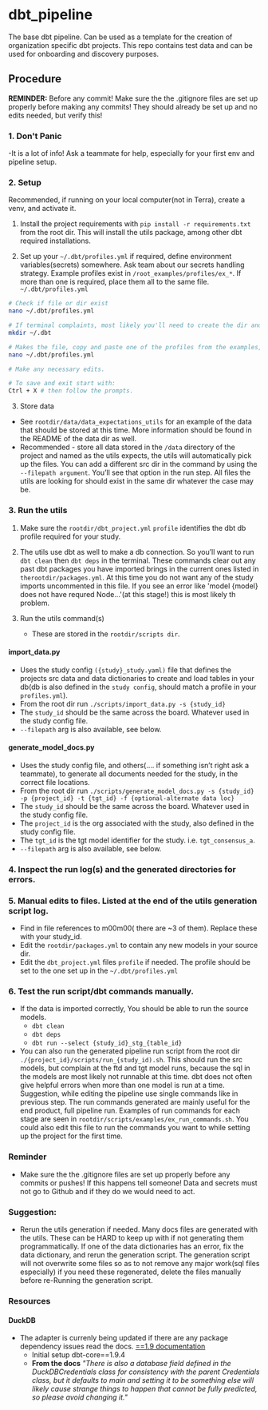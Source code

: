 # dbt_pipeline
The base dbt pipeline. Can be used as a template for the creation of organization specific dbt projects.
This repo contains test data and can be used for onboarding and discovery purposes.

## Procedure
**REMINDER:** Before any commit! Make sure the the .gitignore files are set up properly before making any commits! They should already be set up and no edits needed, but verify this! 

### 1. Don't Panic 
  -It is a lot of info! Ask a teammate for help, especially for your first env and pipeline setup.

### 2. Setup
Recommended, if running on your local computer(not in Terra), create a venv, and activate it.

1. Install the project requirements with `pip install -r requirements.txt` from the root dir.  This will install the utils package, among other dbt required installations.

2. Set up your `~/.dbt/profiles.yml` if required, define environment variables(secrets) somewhere. Ask team about our secrets handling strategy. Example profiles exist in `/root_examples/profiles/ex_*`. If more than one is required, place them all to the same file. `~/.dbt/profiles.yml`
```bash
# Check if file or dir exist
nano ~/.dbt/profiles.yml

# If terminal complaints, most likely you'll need to create the dir and file.
mkdir ~/.dbt

# Makes the file, copy and paste one of the profiles from the examples, into the file.
nano ~/.dbt/profiles.yml 

# Make any necessary edits.

# To save and exit start with:
Ctrl + X # then follow the prompts.
  ```

3. Store data
 - See `rootdir/data/data_expectations_utils` for an example of the data that should be stored at this time. More information should be found in the README of the data dir as well.
 - Recommended - store all data stored in the `/data` directory of the project and named as the utils expects, the utils will automatically pick up the files. You can add a different src dir in the command by using the `--filepath argument`. You’ll see that option in the run step. All files the utils are looking for should exist in the same dir whatever the case may be.

### 3. Run the utils

1.  Make sure the `rootdir/dbt_project.yml` `profile` identifies the dbt db profile required for your study.
2.  The utils use dbt as well to make a db connection. So you’ll want to run `dbt clean` then `dbt deps` in the terminal. These commands clear out any past dbt packages you have imported brings in the current ones listed in `therootdir/packages.yml`. At this time you do not want any of the study imports uncommented in this file. If you see an error like 'model {model} does not have requred Node...'(at this stage!) this is most likely th problem.

3.  Run the utils command(s)
    - These are stored in the `rootdir/scripts dir`. 

#### import_data.py
  - Uses the study config `({study}_study.yaml)` file that defines the projects src data and data dictionaries to create and load tables in your db(db is also defined in the `study config`, should match a profile in your `profiles.yml`). 
  - From the root dir run `./scripts/import_data.py -s {study_id}`
  - The `study_id` should be the same across the board. Whatever used in the study config file.
  - `--filepath` arg is also available, see below.

#### generate_model_docs.py
 - Uses the study config file, and others(…. if something isn’t right ask a teammate), to generate all documents needed for the study, in the correct file locations. 
 - From the root dir run `./scripts/generate_model_docs.py -s {study_id} -p {project_id} -t {tgt_id} -f {optional-alternate data loc}`
 - The `study_id` should be the same across the board. Whatever used in the study config file. 
 - The `project_id` is the org associated with the study, also defined in the study config file.
 - The `tgt_id` is the tgt model identifier for the study. i.e. `tgt_consensus_a`.
 - `--filepath` arg is also available, see below.

### 4. Inspect the run log(s) and the generated directories for errors. 

### 5. Manual edits to files. Listed at the end of the utils generation script log.
  - Find in file references to m00m00( there are ~3 of them). Replace these with your study_id.
  - Edit the `rootdir/packages.yml` to contain any new models in your source dir. 
  - Edit the `dbt_project.yml` files `profile` if needed. The profile should be set to the one set up in the `~/.dbt/profiles.yml`

### 6. Test the run script/dbt commands manually.
  - If the data is imported correctly, You should be able to run the source models. 
    - `dbt clean`
    - `dbt deps`
    - `dbt run --select {study_id}_stg_{table_id}`
  - You can also run the generated pipeline run script from the root dir  `./{project_id}/scripts/run_{study_id).sh`. This should run the src models, but complain at the ftd and tgt model runs, because the sql in the models are most likely not runnable at this time. dbt does not often give helpful errors when more than one model is run at a time. Suggestion, while editing the pipeline use single commands like in previous step.  The run commands generated are mainly useful for the end product, full pipeline run. Examples of run commands for each stage are seen in `rootdir/scripts/examples/ex_run_commands.sh`. You could also edit this file to run the commands you want to while setting up the project for the first time. 

### Reminder
  - Make sure the the .gitignore files are set up properly before any commits or pushes! If this happens tell someone! Data and secrets must not go to Github and if they do we would need to act.

### Suggestion:
  - Rerun the utils generation if needed. Many docs files are generated with the utils. These can be HARD to keep up with if not generating them programmatically. If one of the data dictionaries has an error, fix the data dictionary, and rerun the generation script. The generation script will not overwrite some files so as to not remove any major work(sql files especially) if you need these regenerated, delete the files manually before re-Running the generation script.

### Resources
#### DuckDB
  - The adapter is currenly being updated if there are any package dependency issues read the docs. [==1.9 documentation](https://docs.getdbt.com/docs/core/connect-data-platform/duckdb-setup)
    - Initial setup dbt-core==1.9.4
    - **From the docs**   *"There is also a database field defined in the DuckDBCredentials class for consistency with the parent Credentials class, but it defaults to main and setting it to be something else will likely cause strange things to happen that cannot be fully predicted, so please avoid changing it."*
